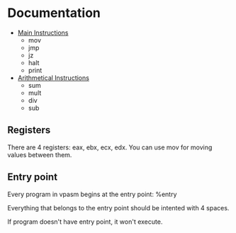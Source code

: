 # Documentation
* [Main Instructions](https://github.com/morrigan-plus-plus/vpm/blob/master/docs/main_instructions.md)
  * mov
  * jmp
  * jz
  * halt
  * print
* [Arithmetical Instructions](https://github.com/morrigan-plus-plus/vpm/blob/master/docs/arithmetics.md)
  * sum
  * mult
  * div
  * sub

## Registers
  There are 4 registers:
    eax, ebx, ecx, edx.
  You can use mov for moving values between them.

## Entry point
  Every program in vpasm begins at the entry point: %entry

  Everything that belongs to the entry point should be intented with 4 spaces.

  If program doesn't have entry point, it won't execute.
